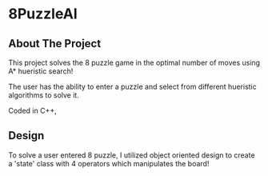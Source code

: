 # 8PuzzleAI
## About The Project


This project solves the 8 puzzle game in the optimal number of moves using A* hueristic search!


The user has the ability to enter a puzzle and select from different hueristic algorithms to solve it.


Coded in C++, 


## Design


To solve a user entered 8 puzzle, I utilized object oriented design to create a 'state' class with 4 operators which manipulates the board!
